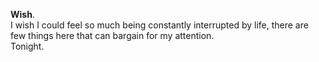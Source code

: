 **Wish**.  
I wish I could feel so much being constantly interrupted by life, there are few things here that can bargain for my attention.  
Tonight.  

